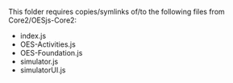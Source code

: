 This folder requires copies/symlinks of/to the following files from Core2/OESjs-Core2:

* index.js
* OES-Activities.js
* OES-Foundation.js
* simulator.js
* simulatorUI.js
